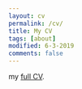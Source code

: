 ```yaml
---
layout: cv
permalink: /cv/
title: My CV
tags: [about]
modified: 6-3-2019
comments: false
---
```


my <a href="https://github.com/Jirigesi/Jirigesi.github.io/blob/master/CV.pdf">full CV</a>.
